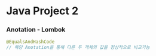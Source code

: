 # Java Project 2



### Anotation - Lombok

```java
@EqualsAndHashCode
// 해당 Anotation을 통해 다른 두 객체의 값을 정상적으로 비교가능
```



